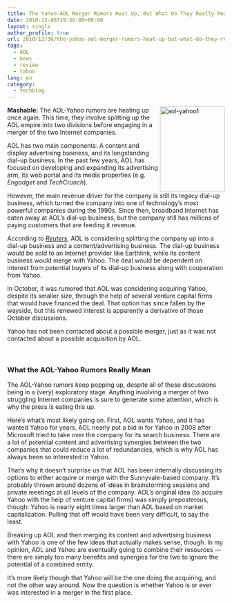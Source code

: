 ```yaml
---
title: The Yahoo-AOL Merger Rumors Heat Up, But What Do They Really Mean?
date: 2010-12-06T19:30:00+00:00
layout: single
author_profile: true
url: 2010/12/06/the-yahoo-aol-merger-rumors-heat-up-but-what-do-they-really-mean/
tags:
  - AOL
  - news
  - review
  - Yahoo
lang: en
category: 
  - techblog
---
```

[<img title="aol-yahoo1" border="0" alt="aol-yahoo1" align="right" src="http://lh5.ggpht.com/_vaUVXcmC3OI/TP0ywnLxgpI/AAAAAAAADVI/uOas2gkIK7w/aol-yahoo1_thumb%5B12%5D.jpg?imgmax=800" width="150" height="197" />](http://lh5.ggpht.com/_vaUVXcmC3OI/TP0yuknZ4uI/AAAAAAAADVE/VGmD3fkeTXQ/s1600-h/aol-yahoo1%5B9%5D.jpg)**Mashable:** The AOL-Yahoo rumors are heating up once again. This time, they involve splitting up the AOL empire into two divisions before engaging in a merger of the two Internet companies. 

AOL has two main components: A content and display advertising business, and its longstanding dial-up business. In the past few years, AOL has focused on developing and expanding its advertising arm, its web portal and its media properties (e.g. _Engadget_ and _TechCrunch_).

However, the main revenue driver for the company is still its legacy dial-up business, which turned the company into one of technology’s most powerful companies during the 1990s. Since then, broadband Internet has eaten away at AOL’s dial-up business, but the company still has millions of paying customers that are feeding it revenue.

According to [_Reuters_](http://www.reuters.com/article/idUSTRE6B50MF20101206), AOL is considering splitting the company up into a dial-up business and a content/advertising business. The dial-up business would be sold to an Internet provider like Earthlink, while its content business would merge with Yahoo. The deal would be dependent on interest from potential buyers of its dial-up business along with cooperation from Yahoo.

In October, it was rumored that AOL was considering acquiring Yahoo, despite its smaller size, through the help of several venture capital firms that would have financed the deal. That option has since fallen by the wayside, but this renewed interest is apparently a derivative of those October discussions.

Yahoo has not been contacted about a possible merger, just as it was not contacted about a possible acquisition by AOL.

 

### What the AOL-Yahoo Rumors Really Mean

The AOL-Yahoo rumors keep popping up, despite all of these discussions being in a (very) exploratory stage. Anything involving a merger of two struggling Internet companies is sure to generate some attention, which is why the press is eating this up.

Here’s what’s most likely going on. First, AOL wants Yahoo, and it has wanted Yahoo for years. AOL nearly put a bid in for Yahoo in 2008 after Microsoft tried to take over the company for its search business. There are a lot of potential content and advertising synergies between the two companies that could reduce a lot of redundancies, which is why AOL has always been so interested in Yahoo.

That’s why it doesn’t surprise us that AOL has been internally discussing its options to either acquire or merge with the Sunnyvale-based company. It’s probably thrown around dozens of ideas in brainstorming sessions and private meetings at all levels of the company. AOL’s original idea (to acquire Yahoo with the help of venture capital firms) was simply preposterous, though: Yahoo is nearly eight times larger than AOL based on market capitalization. Pulling that off would have been very difficult, to say the least.

Breaking up AOL and then merging its content and advertising business with Yahoo is one of the few ideas that actually makes sense, though. In my opinion, AOL and Yahoo are eventually going to combine their resources — there are simply too many benefits and synergies for the two to ignore the potential of a combined entity.

It’s more likely though that Yahoo will be the one doing the acquiring, and not the other way around. Now the question is whether Yahoo is or ever was interested in a merger in the first place.
